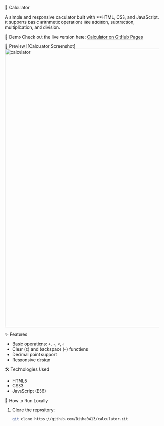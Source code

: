 🧮 Calculator

A simple and responsive calculator built with **HTML, CSS, and JavaScript.  
It supports basic arithmetic operations like addition, subtraction, multiplication, and division.

🚀 Demo
Check out the live version here: [Calculator on GitHub Pages](https://Disha0413.github.io/calculator/)

📸 Preview
![Calculator Screenshot]<img width="1917" height="912" alt="calculator" src="https://github.com/user-attachments/assets/fbfd1245-6d6a-4b3c-bf2f-0ebec39192d5" />

✨ Features
- Basic operations: `+`, `-`, `×`, `÷`
- Clear (`C`) and backspace (`←`) functions
- Decimal point support
- Responsive design

🛠️ Technologies Used
- HTML5
- CSS3
- JavaScript (ES6)

📂 How to Run Locally
1. Clone the repository:
   ```bash
   git clone https://github.com/Disha0413/calculator.git
